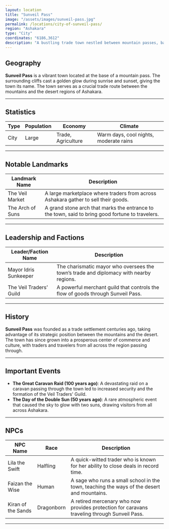 ```yaml
---
layout: location
title: "Sunveil Pass"
image: "/assets/images/sunveil-pass.jpg"
permalink: /locations/city-of-sunveil-pass/
region: "Ashakara"
type: "City"
coordinates: "6186,3612"
description: "A bustling trade town nestled between mountain passes, basked in the golden glow of the surrounding cliffs."
---
```


## Geography

**Sunveil Pass** is a vibrant town located at the base of a mountain pass. The surrounding cliffs cast a golden glow during sunrise and sunset, giving the town its name. The town serves as a crucial trade route between the mountains and the desert regions of Ashakara.

---

## Statistics

| Type           | Population | Economy         | Climate                                  |
|----------------|------------|-----------------|------------------------------------------|
| City  | Large       | Trade, Agriculture| Warm days, cool nights, moderate rains    |

---

## Notable Landmarks

| Landmark Name          | Description                                                                                  |
|------------------------|----------------------------------------------------------------------------------------------|
| The Veil Market         | A large marketplace where traders from across Ashakara gather to sell their goods.           |
| The Arch of Suns        | A grand stone arch that marks the entrance to the town, said to bring good fortune to travelers. |

---

## Leadership and Factions

| Leader/Faction Name      | Description                                                                                 |
|--------------------------|---------------------------------------------------------------------------------------------|
| Mayor Idris Sunkeeper     | The charismatic mayor who oversees the town’s trade and diplomacy with nearby regions.       |
| The Veil Traders’ Guild   | A powerful merchant guild that controls the flow of goods through Sunveil Pass.             |

---

## History

**Sunveil Pass** was founded as a trade settlement centuries ago, taking advantage of its strategic position between the mountains and the desert. The town has since grown into a prosperous center of commerce and culture, with traders and travelers from all across the region passing through.

---

## Important Events

- **The Great Caravan Raid (100 years ago)**: A devastating raid on a caravan passing through the town led to increased security and the formation of the Veil Traders' Guild.
- **The Day of the Double Sun (50 years ago)**: A rare atmospheric event that caused the sky to glow with two suns, drawing visitors from all across Ashakara.

---

## NPCs

| NPC Name           | Race     | Description                                                                     |
|--------------------|----------|---------------------------------------------------------------------------------|
| Lila the Swift      | Halfling | A quick-witted trader who is known for her ability to close deals in record time. |
| Faizan the Wise     | Human    | A sage who runs a small school in the town, teaching the ways of the desert and mountains. |
| Kiran of the Sands  | Dragonborn| A retired mercenary who now provides protection for caravans traveling through Sunveil Pass. |

---
